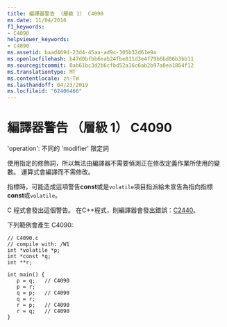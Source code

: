 ```yaml
---
title: 編譯器警告 （層級 1） C4090
ms.date: 11/04/2016
f1_keywords:
- C4090
helpviewer_keywords:
- C4090
ms.assetid: baad469d-23d4-45aa-ad9c-305b32d61e9a
ms.openlocfilehash: b47d0bfbb6eab24fbe811d3e4f79b6bd86b3bb11
ms.sourcegitcommit: 0ab61bc3d2b6cfbd52a16c6ab2b97a8ea1864f12
ms.translationtype: MT
ms.contentlocale: zh-TW
ms.lasthandoff: 04/23/2019
ms.locfileid: "62406466"
---
```

# <a name="compiler-warning-level-1-c4090"></a>編譯器警告 （層級 1） C4090

'operation': 不同的 'modifier' 限定詞

使用指定的修飾詞，所以無法由編譯器不需要偵測正在修改定義作業所使用的變數。 運算式會編譯而不需修改。

指標時，可能造成這項警告**const**或是`volatile`項目指派給未宣告為指向指標**const**或`volatile`。

C 程式會發出這個警告。 在C++程式，則編譯器會發出錯誤：[C2440](../../error-messages/compiler-errors-1/compiler-error-c2440.md)。

下列範例會產生 C4090:

```
// C4090.c
// compile with: /W1
int *volatile *p;
int *const *q;
int **r;

int main() {
   p = q;   // C4090
   p = r;
   q = p;   // C4090
   q = r;
   r = p;   // C4090
   r = q;   // C4090
}
```